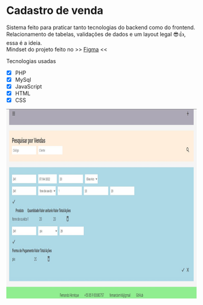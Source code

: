 # Cadastro de venda  

Sistema feito para praticar tanto tecnologias do backend como do frontend.  
Relacionamento de tabelas, validações de dados e um layout legal 😎👍, essa é a ideia.  
Mindset do projeto feito no >> [Figma](https://www.figma.com/file/XGyhUFe3IZ0F2Pt5gcxuJu/cadastro-de-venda?node-id=0%3A1) <<

Tecnologias usadas
- [x] PHP
- [x] MySql
- [x] JavaScript
- [x] HTML
- [x] CSS

<img src="https://github.com/fernandomk6/Cadastro-de-venda/blob/main/img/Screenshot_1.jpg?raw=true" style="height: 500px; width:1000px;"/>
